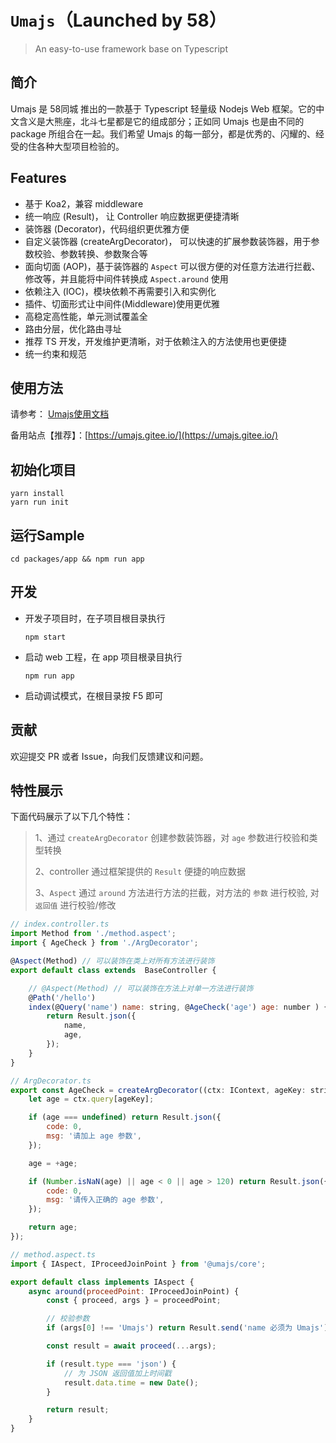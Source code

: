 # `Umajs`（Launched by 58）
> An easy-to-use framework base on Typescript

## 简介

Umajs 是 58同城 推出的一款基于 Typescript 轻量级 Nodejs Web 框架。它的中文含义是大熊座，北斗七星都是它的组成部分；正如同 Umajs 也是由不同的 package 所组合在一起。我们希望 Umajs 的每一部分，都是优秀的、闪耀的、经受的住各种大型项目检验的。

## Features
* 基于 Koa2，兼容 middleware
* 统一响应 (Result)， 让 Controller 响应数据更便捷清晰
* 装饰器 (Decorator)，代码组织更优雅方便
* 自定义装饰器 (createArgDecorator)， 可以快速的扩展参数装饰器，用于参数校验、参数转换、参数聚合等
* 面向切面 (AOP)，基于装饰器的 `Aspect` 可以很方便的对任意方法进行拦截、修改等，并且能将中间件转换成 `Aspect.around` 使用
* 依赖注入 (IOC)，模块依赖不再需要引入和实例化
* 插件、切面形式让中间件(Middleware)使用更优雅
* 高稳定高性能，单元测试覆盖全
* 路由分层，优化路由寻址
* 推荐 TS 开发，开发维护更清晰，对于依赖注入的方法使用也更便捷
* 统一约束和规范

## 使用方法

请参考： [Umajs使用文档](https://umajs.github.io)

备用站点【推荐】：[https://umajs.gitee.io/](https://umajs.gitee.io/)

## 初始化项目

```
yarn install
yarn run init
```

## 运行Sample

```
cd packages/app && npm run app
```

## 开发

- 开发子项目时，在子项目根目录执行
    ```
    npm start
    ```

- 启动 web 工程，在 app 项目根录目执行
    ```
    npm run app
    ```

- 启动调试模式，在根目录按 F5 即可

## 贡献

欢迎提交 PR 或者 Issue，向我们反馈建议和问题。

## 特性展示

下面代码展示了以下几个特性：
> 1、通过 `createArgDecorator` 创建参数装饰器，对 `age` 参数进行校验和类型转换
> 
> 2、controller 通过框架提供的 `Result` 便捷的响应数据
> 
> 3、`Aspect` 通过 `around` 方法进行方法的拦截，对方法的 `参数` 进行校验, 对 `返回值` 进行校验/修改

```js
// index.controller.ts
import Method from './method.aspect';
import { AgeCheck } from './ArgDecorator';

@Aspect(Method) // 可以装饰在类上对所有方法进行装饰
export default class extends  BaseController {

    // @Aspect(Method) // 可以装饰在方法上对单一方法进行装饰
    @Path('/hello')
    index(@Query('name') name: string, @AgeCheck('age') age: number ) {
        return Result.json({
            name,
            age,
        });
    }
}
```

```js
// ArgDecorator.ts
export const AgeCheck = createArgDecorator((ctx: IContext, ageKey: string) => {
    let age = ctx.query[ageKey];

    if (age === undefined) return Result.json({
        code: 0,
        msg: '请加上 age 参数',
    });

    age = +age;

    if (Number.isNaN(age) || age < 0 || age > 120) return Result.json({
        code: 0,
        msg: '请传入正确的 age 参数',
    });

    return age;
});
```

```js
// method.aspect.ts
import { IAspect, IProceedJoinPoint } from '@umajs/core';

export default class implements IAspect {
    async around(proceedPoint: IProceedJoinPoint) {
        const { proceed, args } = proceedPoint;

        // 校验参数
        if (args[0] !== 'Umajs') return Result.send('name 必须为 Umajs');

        const result = await proceed(...args);

        if (result.type === 'json') {
            // 为 JSON 返回值加上时间戳
            result.data.time = new Date();
        }

        return result;
    }
}
```
